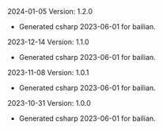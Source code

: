 2024-01-05 Version: 1.2.0
- Generated csharp 2023-06-01 for bailian.

2023-12-14 Version: 1.1.0
- Generated csharp 2023-06-01 for bailian.

2023-11-08 Version: 1.0.1
- Generated csharp 2023-06-01 for bailian.

2023-10-31 Version: 1.0.0
- Generated csharp 2023-06-01 for bailian.

